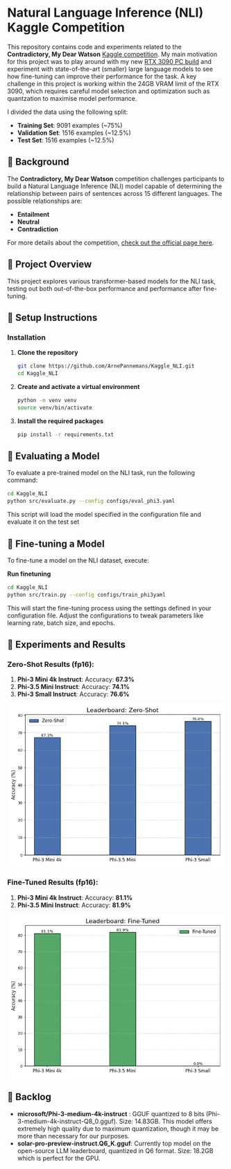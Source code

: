 # Natural Language Inference (NLI) Kaggle Competition

This repository contains code and experiments related to the **Contradictory, My Dear Watson** [Kaggle competition](https://www.kaggle.com/competitions/contradictory-my-dear-watson). My main motivation for this project was to play around with my new [RTX 3090 PC build](https://pcpartpicker.com/user/arnePannemans/saved/MgtPzy) and experiment with state-of-the-art (smaller) large language models to see how fine-tuning can improve their performance for the task. A key challenge in this project is working within the 24GB VRAM limit of the RTX 3090, which requires careful model selection and optimization such as quantzation to maximise model performance. 

I divided the data using the following split:
- **Training Set**: 9091 examples (~75%)
- **Validation Set**: 1516 examples (~12.5%)
- **Test Set**: 1516 examples (~12.5%)



## 📖 Background

The **Contradictory, My Dear Watson** competition challenges participants to build a Natural Language Inference (NLI) model capable of determining the relationship between pairs of sentences across 15 different languages. The possible relationships are:

- **Entailment**
- **Neutral**
- **Contradiction**

For more details about the competition, [check out the official page here](https://www.kaggle.com/competitions/contradictory-my-dear-watson).

## 🚀 Project Overview

This project explores various transformer-based models for the NLI task, testing out both out-of-the-box performance and performance after fine-tuning.

## 🧰 Setup Instructions

### Installation

1. **Clone the repository**

    ```bash
    git clone https://github.com/ArnePannemans/Kaggle_NLI.git
    cd Kaggle_NLI
    ```

2. **Create and activate a virtual environment**

    ```bash
    python -m venv venv
    source venv/bin/activate 
    ```

3. **Install the required packages**

    ```bash
    pip install -r requirements.txt
    ```

## 📝 Evaluating a Model

To evaluate a pre-trained model on the NLI task, run the following command:

```bash
cd Kaggle_NLI
python src/evaluate.py --config configs/eval_phi3.yaml
```

This script will load the model specified in the configuration file and evaluate it on the test set

## 🔧 Fine-tuning a Model

To fine-tune a model on the NLI dataset, execute:

**Run finetuning**

```bash
cd Kaggle_NLI
python src/train.py --config configs/train_phi3yaml
```
This will start the fine-tuning process using the settings defined in your configuration file. Adjust the configurations to tweak parameters like learning rate, batch size, and epochs.

## 📝 Experiments and Results

### **Zero-Shot Results** (fp16):

1. **Phi-3 Mini 4k Instruct**: Accuracy: **67.3%**
2. **Phi-3.5 Mini Instruct**: Accuracy: **74.1%**
3. **Phi-3 Small Instruct**: Accuracy: **76.6%**

<img src="images/zero_shot_results.png" alt="Zero-Shot Results" width="500"/>

### **Fine-Tuned Results** (fp16):

1. **Phi-3 Mini 4k Instruct**: Accuracy: **81.1%**
2. **Phi-3.5 Mini Instruct**: Accuracy: **81.9%**

<img src="images/fine_tuned_results.png" alt="Fine-Tuned Results" width="500"/>

## 📌 Backlog

- **microsoft/Phi-3-medium-4k-instruct** : GGUF quantized to 8 bits (Phi-3-medium-4k-instruct-Q8_0.gguf). Size: 14.83GB. This model offers extremely high quality due to maximum quantization, though it may be more than necessary for our purposes.
- **solar-pro-preview-instruct.Q6_K.gguf**: Currently top model on the open-source LLM leaderboard, quantized in Q6 format. Size: 18.2GB which is perfect for the GPU.